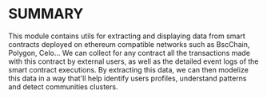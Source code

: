 # SUMMARY

This module contains utils for extracting and displaying data from smart contracts deployed on ethereum compatible networks such as BscChain, Polygon, Celo...
We can collect for any contract all the transactions made with this contract by external users, as well as the detailed event logs of the smart contract executions.
By extracting this data, we can then modelize this data in a way that'll help identify users profiles, understand patterns and detect communities clusters.
